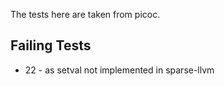 The tests here are taken from picoc.

## Failing Tests

* 22 - as setval not implemented in sparse-llvm
